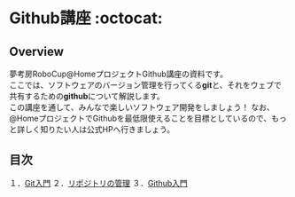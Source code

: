 Github講座 :octocat:
====

## Overview
夢考房RoboCup@HomeプロジェクトGithub講座の資料です。  
ここでは、ソフトウェアのバージョン管理を行ってくる**git**と、それをウェブで共有するための**github**について解説します。  
この講座を通して、みんなで楽しいソフトウェア開発をしましょう！
なお、@HomeプロジェクトでGithubを最低限使えることを目標としているので、もっと詳しく知りたい人は公式HPへ行きましょう。

## 目次
１．[Git入門]()
２．[リポジトリの管理]()
３．[Github入門]()
